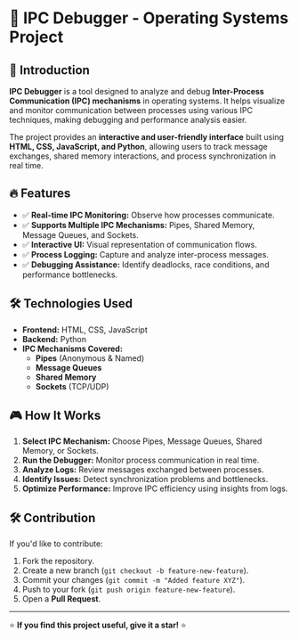 # 🚀 IPC Debugger - Operating Systems Project

## 📌 Introduction
**IPC Debugger** is a tool designed to analyze and debug **Inter-Process Communication (IPC) mechanisms** in operating systems. It helps visualize and monitor communication between processes using various IPC techniques, making debugging and performance analysis easier.  

The project provides an **interactive and user-friendly interface** built using **HTML, CSS, JavaScript, and Python**, allowing users to track message exchanges, shared memory interactions, and process synchronization in real time.

## 🔥 Features
- ✅ **Real-time IPC Monitoring:** Observe how processes communicate.
- ✅ **Supports Multiple IPC Mechanisms:** Pipes, Shared Memory, Message Queues, and Sockets.
- ✅ **Interactive UI:** Visual representation of communication flows.
- ✅ **Process Logging:** Capture and analyze inter-process messages.
- ✅ **Debugging Assistance:** Identify deadlocks, race conditions, and performance bottlenecks.

## 🛠️ Technologies Used
- **Frontend:** HTML, CSS, JavaScript  
- **Backend:** Python  
- **IPC Mechanisms Covered:**  
  - **Pipes** (Anonymous & Named)  
  - **Message Queues**  
  - **Shared Memory**  
  - **Sockets** (TCP/UDP)  


## 🎮 How It Works
1. **Select IPC Mechanism:** Choose Pipes, Message Queues, Shared Memory, or Sockets.
2. **Run the Debugger:** Monitor process communication in real time.
3. **Analyze Logs:** Review messages exchanged between processes.
4. **Identify Issues:** Detect synchronization problems and bottlenecks.
5. **Optimize Performance:** Improve IPC efficiency using insights from logs.

## 🛠️ Contribution
If you'd like to contribute:
1. Fork the repository.
2. Create a new branch (`git checkout -b feature-new-feature`).
3. Commit your changes (`git commit -m "Added feature XYZ"`).
4. Push to your fork (`git push origin feature-new-feature`).
5. Open a **Pull Request**.



---
⭐ **If you find this project useful, give it a star!** ⭐

